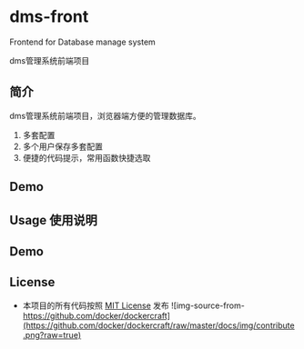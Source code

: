 # dms-front
Frontend for Database manage system

dms管理系统前端项目
## 简介
dms管理系统前端项目，浏览器端方便的管理数据库。

1. 多套配置
2. 多个用户保存多套配置
3. 便捷的代码提示，常用函数快捷选取


## Demo


## Usage 使用说明


## Demo


## License
* 本项目的所有代码按照 [MIT License](https://github.com/racaljk/hosts/blob/master/LICENSE) 发布
![img-source-from-https://github.com/docker/dockercraft](https://github.com/docker/dockercraft/raw/master/docs/img/contribute.png?raw=true)

